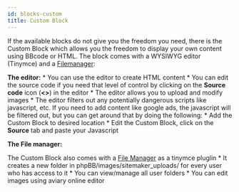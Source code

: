 ```yaml
---
id: blocks-custom
title: Custom Block
---
```

If the available blocks do not give you the freedom you need, there is the Custom Block which allows you the freedom to display your own content using BBcode or HTML. The block comes with a WYSIWYG editor (Tinymce) and a [Filemanager](./filemanager.md):

**The editor:** * You can use the editor to create HTML content * You can edit the source code if you need that level of control by clicking on the **Source code** icon (**<>**) in the editor * The editor allows you to upload and modify images * The editor filters out any potentially dangerous scripts like javascript, etc. If you need to add content like google ads, the javascript will be filtered out, but you can get around that by doing the following: * Add the Custom Block to desired location * Edit the Custom Block, click on the **Source** tab and paste your Javascript

**The File manager:**

The Custom Block also comes with a [File Manager](./filemanager.md) as a tinymce pluglin * It creates a new folder in phpBB/images/sitemaker_uploads/ for every user who has access to it * You can view/manage all user folders * You can edit images using aviary online editor